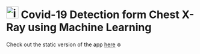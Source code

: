 # <img alingn="left" alt="icon" width="32px" src="https://img.icons8.com/cotton/64/000000/coronavirus--v3.png"/> Covid-19 Detection form Chest X-Ray using Machine Learning

Check out the static version of the app [here](https://surajtc.github.io/FYP-Covid19-Detection-from-Chest-Xray/) :snowflake:


